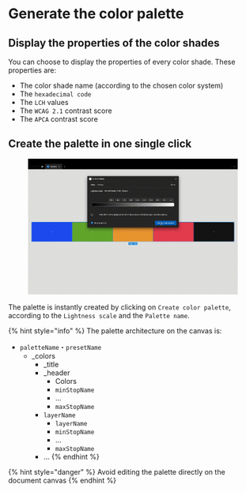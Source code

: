 # Generate the color palette

## Display the properties of the color shades

You can choose to display the properties of every color shade. These properties are:

* The color shade name (according to the chosen color system)
* The `hexadecimal code`
* The `LCH` values
* The `WCAG 2.1` contrast score
* The `APCA` contrast score

## Create the palette in one single click

<figure><img src="../.gitbook/assets/create_palette-create.gif" alt=""><figcaption></figcaption></figure>

The palette is instantly created by clicking on `Create color palette`, according to the `Lightness scale` and the `Palette name`.

{% hint style="info" %}
The palette architecture on the canvas is:

* `paletteName`・`presetName`
  * \_colors
    * \_title
    * \_header
      * Colors
      * `minStopName`
      * …
      * `maxStopName`
    * `layerName`
      * `layerName`
      * `minStopName`
      * …
      * `maxStopName`
    * …
{% endhint %}

{% hint style="danger" %}
Avoid editing the palette directly on the document canvas
{% endhint %}
